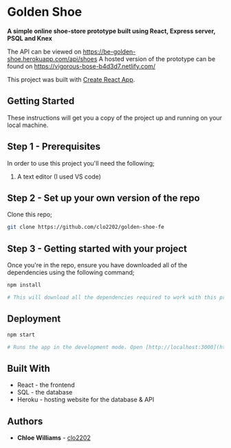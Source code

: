 # Golden Shoe

**A simple online shoe-store prototype built using React, Express server, PSQL and Knex**

The API can be viewed on https://be-golden-shoe.herokuapp.com/api/shoes
A hosted version of the prototype can be found on https://vigorous-bose-b4d3d7.netlify.com/

This project was built with [Create React App](https://github.com/facebook/create-react-app).

## Getting Started

These instructions will get you a copy of the project up and running on your local machine.

## Step 1 - Prerequisites 

In order to use this project you'll need the following;

1. A text editor (I used VS code)

## Step 2 - Set up your own version of the repo

Clone this repo;

```bash
git clone https://github.com/clo2202/golden-shoe-fe
```

## Step 3 - Getting started with your project

Once you're in the repo, ensure you have downloaded all of the dependencies using the following command;

```bash
npm install

# This will download all the dependencies required to work with this project.
```

## Deployment

```bash
npm start

# Runs the app in the development mode. Open [http://localhost:3000](http://localhost:3000) to view it in the browser.
```
## Built With 

* React - the frontend
* SQL - the database
* Heroku - hosting website for the database & API

## Authors 

* **Chloe Williams** - [clo2202](https://github.com/clo2202)
